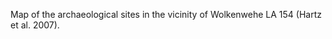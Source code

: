 <!-- .slide: data-background-image="resources/wolkenwehe/ww_arch_map.png"data-background-size="auto 85%"  data-background-color="#fff"-->

<div class="caption">
<p class="caption-wrapper-light-background"><p class="caption">Map of the archaeological sites in the vicinity of Wolkenwehe LA 154 (Hartz et al. 2007).</p></p>
</div>